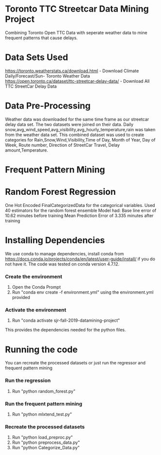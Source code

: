 # Toronto TTC Streetcar Data Mining Project
Combining Toronto Open TTC Data with seperate weather data to mine frequent patterns that cause delays.

# Data Sets Used #
https://toronto.weatherstats.ca/download.html - Download Climate Daily/Forecast/Sun- Toronto Weather Data
https://open.toronto.ca/dataset/ttc-streetcar-delay-data/ - Download All TTC StreetCar Delay Data

# Data Pre-Processing #

Weather data was downloaded for the same time frame as our streetcar delay data set. The two datasets were joined on their data. Daily snow,avg_wind_speed,avg_visibility,avg_hourly_temperature,rain was taken from the weather data set. This combined dataset was used to create categories for Rain,Snow,Wind,Visibility,Time of Day, Month of Year, Day of Week, Route number, Direction of StreetCar Travel, Delay amount,Temperature.


# Frequent Pattern Mining #


# Random Forest Regression #

One Hot Encoded FinalCategorizedData for the categorical variables. Used 40 estimators for the random forest ensemble
Model had:
Base line error of 10.62 minutes before training
Mean Prediction Error of 3.335 minutes after training




# Installing Dependencies #

We use conda to manage dependencies, install conda from https://docs.conda.io/projects/conda/en/latest/user-guide/install/ if you do not have it. The code was tested on conda version 4.7.12.

### Create the environment
1. Open the Conda Prompt
2. Run "conda env create -f environment.yml" using the environment.yml provided

### Activate the environment
1. Run "conda activate sjr-fall-2019-datamining-project"

This provides the dependencies needed for the python files.


# Running the code #

You can recreate the processed datasets or just run the regressor and frequent pattern mining

### Run the regression
1. Run "python random_forest.py"

### Run the frequent pattern mining
1. Run "python mlxtend_test.py"

### Recreate the processed datasets
1. Run "python load_preproc.py"
2. Run "python preprocess_data.py"
3. Run "python Categorize_Data.py"
